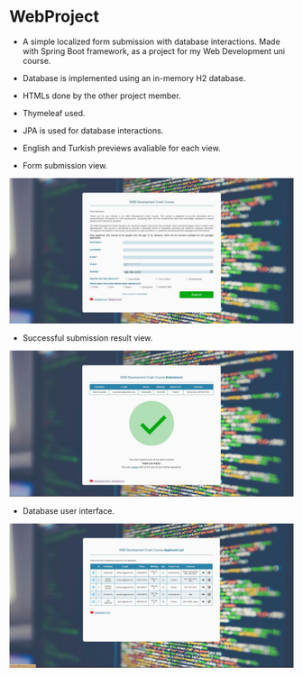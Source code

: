 # WebProject
- A simple localized form submission with database interactions. Made with Spring Boot framework, as a project for my Web Development uni course. 
- Database is implemented using an in-memory H2 database.
- HTMLs done by the other project member.
- Thymeleaf used.
- JPA is used for database interactions.
- English and Turkish previews avaliable for each view.

- Form submission view.

![Submission Form View](formView.JPG)

- Successful submission result view.

![Result View](resultView.JPG)

- Database user interface.

![Database View](dbListView.JPG)
